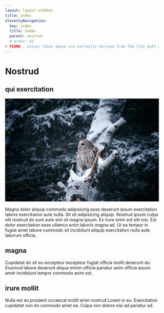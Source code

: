 ```yaml
---
layout: layout-sidebar
title: index
eleventyNavigation:
  key: index
  title: index
  parent: nostrud
  # order: 42
# FIXME - Values shown above are currently derived from the file path only, except order which is also commented out because it is optional. Correct as desired and delete comment(s).
---
```


# Nostrud

## qui exercitation

<img class="bordered" src="/static/images/bulksplash-hyneseyes-zLrqHNms8eE.jpg" alt="bulksplash-hyneseyes-zLrqHNms8eE.jpg" />

Magna dolor aliquip commodo adipisicing esse deserunt ipsum exercitation labore exercitation aute nulla. Sit sit adipisicing aliquip. Nostrud ipsum culpa elit nostrud do sunt aute sint sit magna ipsum. Ex irure enim est elit nisi. Est dolor exercitation esse ullamco anim laboris magna ad. Ut ea tempor in fugiat amet labore commodo sit incididunt aliquip exercitation nulla aute laborum officia.

## magna

Cupidatat do sit eu excepteur excepteur fugiat officia mollit deserunt do. Eiusmod labore deserunt aliqua minim officia pariatur anim officia ipsum amet incididunt tempor commodo anim est.

## irure mollit

Nulla est eu proident occaecat mollit enim nostrud Lorem in eu. Exercitation cupidatat non do commodo amet ea. Culpa non dolore nisi ad pariatur ad.